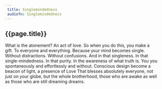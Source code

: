 ```yaml
---
 title: Singlemindedness
 audiofn: Singlemindedness
---
```


## {{page.title}}

What is the atonement? An act of love. So when you do this, you make a
gift. To everyone and everything. Because your mind becomes single.
Without distractions. Without confusions. And in that singleness. In
that single-mindedness. In that purity. In the awareness of what truth
is. You you spontaneously and effortlessly and without. Conscious design
become a beacon of light, a presence of Love That blesses absolutely
everyone, not just on your globe, but the whole brotherhood, those who
are awake as well as those who are still dreaming dreams.

